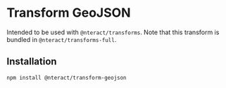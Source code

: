 # Transform GeoJSON

Intended to be used with `@nteract/transforms`. Note that this transform is bundled
in `@nteract/transforms-full`.

## Installation

```
npm install @nteract/transform-geojson
```
